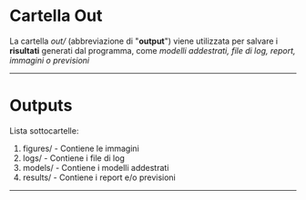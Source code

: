 # Cartella Out

La cartella _out/_ (abbreviazione di "**output**") viene utilizzata per salvare i **risultati** generati dal programma, come _modelli addestrati, file di log, report, immagini o previsioni_

---

# Outputs

Lista sottocartelle:
1. figures/ - Contiene le immagini
2. logs/ - Contiene i file di log
3. models/ - Contiene i modelli addestrati
4. results/ - Contiene i report e/o previsioni

---